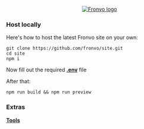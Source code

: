 <p align='center'><a href='https://fronvo.com'><img src='https://github.com/Fronvo/server/blob/v2/.github/email/email-logo-large.png?raw=true' alt='Fronvo logo'><a/></p>

### Host locally

Here's how to host the latest Fronvo site on your own:

```
git clone https://github.com/fronvo/site.git
cd site
npm i
```

Now fill out the required **[.env](https://github.com/Fronvo/site/blob/v2/.env.example)** file

After that:

```
npm run build && npm run preview
```

### Extras

**[Tools](https://github.com/Fronvo/site/blob/v2/.github/markdown/TOOLS.md)**
